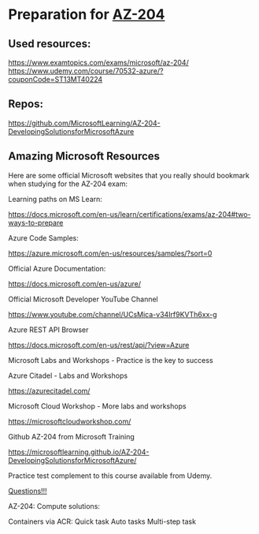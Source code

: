 # Preparation for [AZ-204](https://learn.microsoft.com/en-us/credentials/certifications/azure-developer/?practice-assessment-type=certification)

## Used resources:
https://www.examtopics.com/exams/microsoft/az-204/
https://www.udemy.com/course/70532-azure/?couponCode=ST13MT40224


## Repos:
https://github.com/MicrosoftLearning/AZ-204-DevelopingSolutionsforMicrosoftAzure

## Amazing Microsoft Resources
Here are some official Microsoft websites that you really should bookmark when studying for the AZ-204 exam:



Learning paths on MS Learn:

https://docs.microsoft.com/en-us/learn/certifications/exams/az-204#two-ways-to-prepare



Azure Code Samples:

https://azure.microsoft.com/en-us/resources/samples/?sort=0



Official Azure Documentation:

https://docs.microsoft.com/en-us/azure/



Official Microsoft Developer YouTube Channel

https://www.youtube.com/channel/UCsMica-v34Irf9KVTh6xx-g



Azure REST API Browser

https://docs.microsoft.com/en-us/rest/api/?view=Azure



Microsoft Labs and Workshops - Practice is the key to success

Azure Citadel - Labs and Workshops

https://azurecitadel.com/



Microsoft Cloud Workshop - More labs and workshops

https://microsoftcloudworkshop.com/



Github AZ-204 from Microsoft Training

https://microsoftlearning.github.io/AZ-204-DevelopingSolutionsforMicrosoftAzure/



Practice test complement to this course available from Udemy.


[Questions!!!](https://github.com/Ditectrev/Microsoft-Azure-AZ-204-Developing-Solutions-for-Microsoft-Azure-Practice-Tests-Exams-Question-Answer?tab=readme-ov-file#you-are-implementing-a-software-as-a-service-saas-aspnet-core-web-service-that-will-run-as-an-azure-web-app-the-web-service-will-use-an-on-premises-sql-server-database-for-storage-the-web-service-also-includes-a-webjob-that-processes-data-updates-four-customers-will-use-the-web-service-each-instance-of-the-webjob-processes-data-for-a-single-customer-and-must-run-as-a-singleton-instance-each-deployment-must-be-tested-by-using-deployment-slots-prior-to-serving-production-data-azure-costs-must-be-minimized-azure-resources-must-be-located-in-an-isolated-network-you-need-to-configure-the-app-service-plan-for-the-web-app-how-should-you-configure-the-app-service-plan)

AZ-204:
Compute solutions:

Containers via ACR:
Quick task
Auto tasks
Multi-step task

